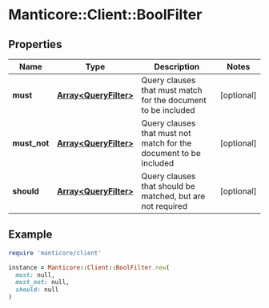 # Manticore::Client::BoolFilter

## Properties

| Name | Type | Description | Notes |
| ---- | ---- | ----------- | ----- |
| **must** | [**Array&lt;QueryFilter&gt;**](QueryFilter.md) | Query clauses that must match for the document to be included | [optional] |
| **must_not** | [**Array&lt;QueryFilter&gt;**](QueryFilter.md) | Query clauses that must not match for the document to be included | [optional] |
| **should** | [**Array&lt;QueryFilter&gt;**](QueryFilter.md) | Query clauses that should be matched, but are not required | [optional] |

## Example

```ruby
require 'manticore/client'

instance = Manticore::Client::BoolFilter.new(
  must: null,
  must_not: null,
  should: null
)
```

